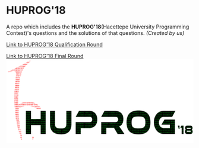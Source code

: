 # HUPROG'18
A repo which includes the **HUPROG'18**(Hacettepe University Programming Contest)'s questions and the solutions of that questions.
*(Created by us)*

[Link to HUPROG'18 Qualification Round](https://www.hackerrank.com/huprog18-oneleme)

[Link to HUPROG'18 Final Round](https://www.hackerrank.com/huprog18-final)
![HUPROG LOGO](/logo.png)
